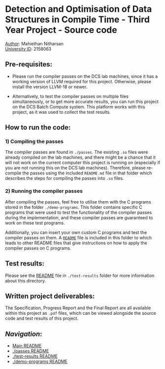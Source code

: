# Detection and Optimisation of Data Structures in Compile Time - Third Year Project - Source code

<u>Author</u>: Mahiethan Nitharsan \
<u>University ID</u>: 2158063

## Pre-requisites:

- Please run the compiler passes on the DCS lab machines, since it has a working version of LLVM required for this project. Otherwise, please install the version LLVM-18 or newer.

- Alternatively, to test the compiler passes on multiple files simultaneously, or to get more accurate results, you can run this project on the DCS Batch Compute system. This platform works with this project, as it was used to collect the test results.

## How to run the code:

### 1)  Compiling the passes

The compiler passes are found in `./passes`. The existing `.so` files were already compiled on the lab machines, and there might be a chance that it will not work on the current computer this project is running on (especially if you are not running this on the DCS lab machines). Therefore, please re-compile the passes using the included `README.md` file in that folder which describes the steps for compiling the passes into `.so` files.

### 2)  Running the compiler passes

After compiling the passes, feel free to utilise them with the C programs stored in the folder `./demo-programs`. This folder contains specific C programs that were used to test the functionality of the compiler passes during the implementation, and these compiler passes are guaranteed to work on these test programs.

Additionally, you can insert your own custom C programs and test the compiler passes on them. A [`README`](./demo-programs/README.md) file is included in this folder to which leads to other README files that give instructions on how to apply the compiler passes on C programs.

## Test results:

Please see the [README](./test-results/README.md) file in `./test-results` folder for more information about this directory.

## Written project deliverables:

The Specification, Progress Report and the Final Report are all available within this project as `.pdf` files, which can be viewed alongside the source code and test results of this project.

## *Navigation*:

- [Main README](./README.md)
- [./passes README](./passes/README.md)
- [./test-results README](./test-results/README.md)
- [./demo-programs README](./demo-programs/README.md)
